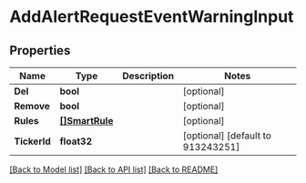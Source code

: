 # AddAlertRequestEventWarningInput

## Properties

Name | Type | Description | Notes
------------ | ------------- | ------------- | -------------
**Del** | **bool** |  | [optional] 
**Remove** | **bool** |  | [optional] 
**Rules** | [**[]SmartRule**](SmartRule.md) |  | [optional] 
**TickerId** | **float32** |  | [optional] [default to 913243251]

[[Back to Model list]](../README.md#documentation-for-models) [[Back to API list]](../README.md#documentation-for-api-endpoints) [[Back to README]](../README.md)


